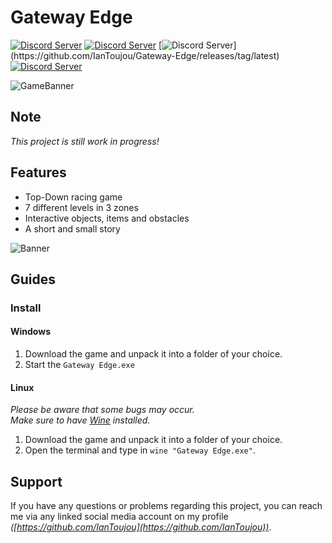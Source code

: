 # Gateway Edge

[![Discord Server](https://img.shields.io/discord/803708765265985587?color=5865F2&label=Discord&logo=discord&logoColor=white)](https://discord.com/invite/eVCWjm38cG)
[![Discord Server](https://img.shields.io/github/license/IanToujou/Gateway-Edge?label=License)](https://github.com/IanToujou/Gateway-Edge/releases/tag/latest)
[![Discord Server](https://img.shields.io/github/downloads/IanToujou/Gateway-Edge/total?color=valid&label=Downloads")](https://github.com/IanToujou/Gateway-Edge/releases/tag/latest)
[![Discord Server](https://img.shields.io/github/v/release/IanToujou/Gateway-Edge?label=Release)](https://github.com/IanToujou/Gateway-Edge/releases/latest)

![GameBanner](https://user-images.githubusercontent.com/44029196/151566935-b6b372b9-9ec8-441d-986f-e46f1baed963.png)

## Note

*This project is still work in progress!*

## Features

* Top-Down racing game
* 7 different levels in 3 zones
* Interactive objects, items and obstacles
* A short and small story

![Banner](https://user-images.githubusercontent.com/44029196/151562985-cf661132-b092-4a69-aa65-4a3cabab78d8.png)

## Guides

### Install

#### Windows

1. Download the game and unpack it into a folder of your choice.
2. Start the `Gateway Edge.exe`

#### Linux

_Please be aware that some bugs may occur._  
_Make sure to have [Wine](https://wiki.winehq.org/Download) installed._

1. Download the game and unpack it into a folder of your choice.
1. Open the terminal and type in `wine "Gateway Edge.exe"`.

## Support

If you have any questions or problems regarding this project, you can reach me
via any linked social media account on my profile *([https://github.com/IanToujou](https://github.com/IanToujou))*.
